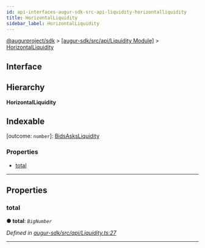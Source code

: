 ```yaml
---
id: api-interfaces-augur-sdk-src-api-liquidity-horizontalliquidity
title: HorizontalLiquidity
sidebar_label: HorizontalLiquidity
---
```


[@augurproject/sdk](api-readme.md) > [[augur-sdk/src/api/Liquidity Module]](api-modules-augur-sdk-src-api-liquidity-module.md) > [HorizontalLiquidity](api-interfaces-augur-sdk-src-api-liquidity-horizontalliquidity.md)

## Interface

## Hierarchy

**HorizontalLiquidity**

## Indexable

\[outcome: `number`\]:&nbsp;[BidsAsksLiquidity](api-interfaces-augur-sdk-src-api-liquidity-bidsasksliquidity.md)

### Properties

* [total](api-interfaces-augur-sdk-src-api-liquidity-horizontalliquidity.md#total)

---

## Properties

<a id="total"></a>

###  total

**● total**: *`BigNumber`*

*Defined in [augur-sdk/src/api/Liquidity.ts:27](https://github.com/AugurProject/augur/blob/3727cd4ec9/packages/augur-sdk/src/api/Liquidity.ts#L27)*

___

